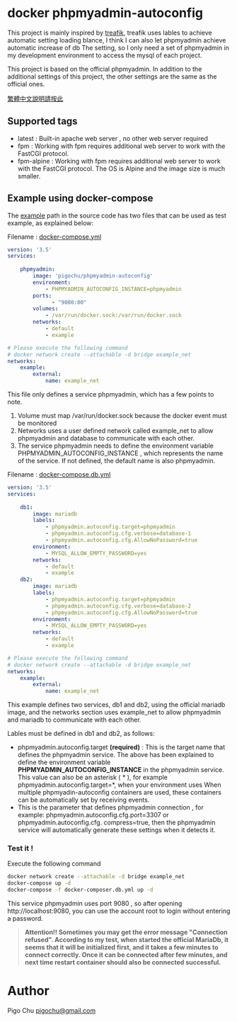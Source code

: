 # docker phpmyadmin-autoconfig #

This project is mainly inspired by [treafik](https://hub.docker.com/_/traefik), treafik uses lables to achieve automatic setting loading blance, I think I can also let phpmyadmin achieve automatic increase of db The setting, so I only need a set of phpmyadmin in my development environment to access the mysql of each project.

This project is based on the official phpmyadmin. In addition to the additional settings of this project, the other settings are the same as the official ones.

[繁體中文說明請按此](./README-zh_TW.md)

## Supported tags

- latest : Built-in apache web server , no other web server required
- fpm : Working with fpm requires additional web server to work with the FastCGI protocol.
- fpm-alpine : Working with fpm requires additional web server to work with the FastCGI protocol. The OS is Alpine and the image size is much smaller.



## Example using docker-compose ##

The [example](./example) path in the source code has two files that can be used as test example, as explained below:

Filename : [docker-compose.yml](./docker-compose.yml)

~~~yaml
version: '3.5'
services:
        
    phpmyadmin:
        image: 'pigochu/phpmyadmin-autoconfig'
        environment:
            - PHPMYADMIN_AUTOCONFIG_INSTANCE=phpmyadmin
        ports:
              - "9080:80"
        volumes:
            - /var/run/docker.sock:/var/run/docker.sock
        networks:
            - default
            - example

# Please execute the following command
# docker network create --attachable -d bridge example_net
networks:
    example:
        external:
            name: example_net
~~~

This file only defines a service phpmyadmin, which has a few points to note.

1. Volume must map /var/run/docker.sock because the docker event must be monitored
2. Networks uses a user defined network called example_net to allow phpmyadmin and database to communicate with each other.
3. The service phpmyadmin needs to define the environment variable PHPMYADMIN_AUTOCONFIG_INSTANCE , which represents the name of the service. If not defined, the default name is also phpmyadmin.



Filename : [docker-compose.db.yml](./docker-compose.db.yml)

~~~yaml
version: '3.5'
services:
 
    db1:
        image: mariadb
        labels:
            - phpmyadmin.autoconfig.target=phpmyadmin
            - phpmyadmin.autoconfig.cfg.verbose=database-1
            - phpmyadmin.autoconfig.cfg.AllowNoPassword=true
        environment:
            - MYSQL_ALLOW_EMPTY_PASSWORD=yes
        networks:
            - default
            - example
    db2:
        image: mariadb
        labels:
            - phpmyadmin.autoconfig.target=phpmyadmin
            - phpmyadmin.autoconfig.cfg.verbose=database-2
            - phpmyadmin.autoconfig.cfg.AllowNoPassword=true
        environment:
            - MYSQL_ALLOW_EMPTY_PASSWORD=yes
        networks:
            - default
            - example

# Please execute the following command
# docker network create --attachable -d bridge example_net
networks:
    example:
        external:
            name: example_net
~~~





This example defines two services, db1 and db2, using the official mariadb image, and the networks section uses example_net to allow phpmyadmin and mariadb to communicate with each other.

Lables must be defined in db1 and db2, as follows:

- phpmyadmin.autoconfig.target **(required)** : This is the target name that defines the phpmyadmin service. The above has been explained to define the environment variable **PHPMYADMIN_AUTOCONFIG_INSTANCE** in the phpmyadmin service. This value can also be an asterisk ( * ), for example phpmyadmin.autoconfig.target=*, when your environment uses When multiple phpmyadin-autoconfig containers are used, these containers can be automatically set by receiving events.
- This is the parameter that defines phpmyadmin connection , for example: phpmyadmin.autoconfig.cfg.port=3307 or phpmyadmin.autoconfig.cfg. compress=true, then the phpmyadmin service will automatically generate these settings when it detects it.

### Test it !

Execute the following command

~~~bash
docker network create --attachable -d bridge example_net
docker-compose up -d
docker-compose -f docker-composer.db.yml up -d 
~~~

This service phpmyadmin uses port 9080 , so after opening http://localhost:9080, you can use the account root to login without entering a password.

> **Attention!! Sometimes you may get the error message "Connection refused". According to my test, when started  the official MariaDb, it seems that it will be initialized first, and it takes a few minutes to connect correctly. Once it can be connected after few minutes, and next time restart container should also be connected successful.**





# Author #

Pigo Chu <pigochu@gmail.com>